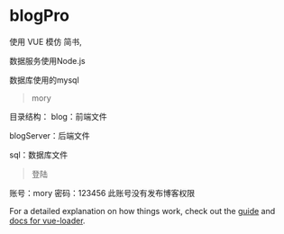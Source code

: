 # blogPro

使用 VUE 模仿 简书,

数据服务使用Node.js

数据库使用的mysql

> mory

目录结构：
blog：前端文件

blogServer：后端文件

sql：数据库文件

> 登陆

账号：mory
密码：123456
此账号没有发布博客权限

For a detailed explanation on how things work, check out the [guide](http://vuejs-templates.github.io/webpack/) and [docs for vue-loader](http://vuejs.github.io/vue-loader).
